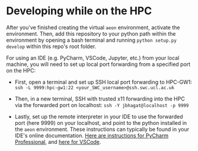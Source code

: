 # Developing while on the HPC

After you've finished creating the virtual `aeon` environment, activate the environment. Then, add this repository to your python path within the environment by opening a bash terminal and running `python setup.py develop` within this repo's root folder.

For using an IDE (e.g. PyCharm, VSCode, Jupyter, etc.) from your local machine, you will need to set up local port forwarding from a specified port on the HPC: 

* First, open a terminal and set up SSH local port forwarding to HPC-GW1:  `ssh -L 9999:hpc-gw1:22 <your_SWC_username>@ssh.swc.ucl.ac.uk`

* Then, in a new terminal, SSH with trusted x11 forwarding into the HPC via the forwarded port on localhost: `ssh -Y jbhagat@localhost -p 9999`

* Lastly, set up the remote interpreter in your IDE to use the forwarded port (here 9999) on your localhost, and point to the python installed in the `aeon` environment. These instructions can typically be found in your IDE's online documentation. [Here are instructions for PyCharm Professional](https://www.jetbrains.com/help/pycharm/configuring-remote-interpreters-via-ssh.html), and [here for VSCode](https://code.visualstudio.com/docs/remote/ssh).